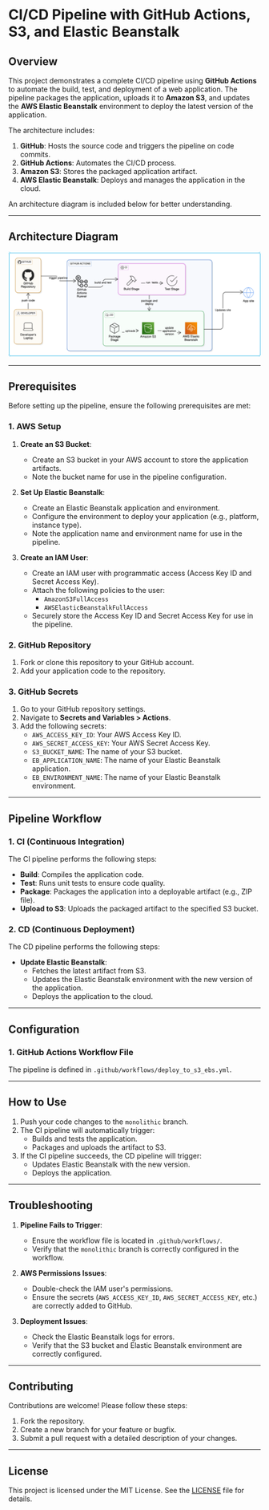 # CI/CD Pipeline with GitHub Actions, S3, and Elastic Beanstalk

## Overview
This project demonstrates a complete CI/CD pipeline using **GitHub Actions** to automate the build, test, and deployment of a web application. The pipeline packages the application, uploads it to **Amazon S3**, and updates the **AWS Elastic Beanstalk** environment to deploy the latest version of the application.

The architecture includes:
1. **GitHub**: Hosts the source code and triggers the pipeline on code commits.
2. **GitHub Actions**: Automates the CI/CD process.
3. **Amazon S3**: Stores the packaged application artifact.
4. **AWS Elastic Beanstalk**: Deploys and manages the application in the cloud.

An architecture diagram is included below for better understanding.

---

## Architecture Diagram
<p align="center"> <img src="./assets/s3-ebs-architecture.png" alt="Architecture Diagram" width="800"> </p>


---

## Prerequisites

Before setting up the pipeline, ensure the following prerequisites are met:

### 1. AWS Setup
1. **Create an S3 Bucket**:
   - Create an S3 bucket in your AWS account to store the application artifacts.
   - Note the bucket name for use in the pipeline configuration.

2. **Set Up Elastic Beanstalk**:
   - Create an Elastic Beanstalk application and environment.
   - Configure the environment to deploy your application (e.g., platform, instance type).
   - Note the application name and environment name for use in the pipeline.

3. **Create an IAM User**:
   - Create an IAM user with programmatic access (Access Key ID and Secret Access Key).
   - Attach the following policies to the user:
     - `AmazonS3FullAccess`
     - `AWSElasticBeanstalkFullAccess`
   - Securely store the Access Key ID and Secret Access Key for use in the pipeline.

### 2. GitHub Repository
1. Fork or clone this repository to your GitHub account.
2. Add your application code to the repository.

### 3. GitHub Secrets
1. Go to your GitHub repository settings.
2. Navigate to **Secrets and Variables > Actions**.
3. Add the following secrets:
   - `AWS_ACCESS_KEY_ID`: Your AWS Access Key ID.
   - `AWS_SECRET_ACCESS_KEY`: Your AWS Secret Access Key.
   - `S3_BUCKET_NAME`: The name of your S3 bucket.
   - `EB_APPLICATION_NAME`: The name of your Elastic Beanstalk application.
   - `EB_ENVIRONMENT_NAME`: The name of your Elastic Beanstalk environment.

---

## Pipeline Workflow

### 1. CI (Continuous Integration)
The CI pipeline performs the following steps:
- **Build**: Compiles the application code.
- **Test**: Runs unit tests to ensure code quality.
- **Package**: Packages the application into a deployable artifact (e.g., ZIP file).
- **Upload to S3**: Uploads the packaged artifact to the specified S3 bucket.

### 2. CD (Continuous Deployment)
The CD pipeline performs the following steps:
- **Update Elastic Beanstalk**:
  - Fetches the latest artifact from S3.
  - Updates the Elastic Beanstalk environment with the new version of the application.
  - Deploys the application to the cloud.

---

## Configuration

### 1. GitHub Actions Workflow File
The pipeline is defined in `.github/workflows/deploy_to_s3_ebs.yml`. 


---

## How to Use

1. Push your code changes to the `monolithic` branch.
2. The CI pipeline will automatically trigger:
   - Builds and tests the application.
   - Packages and uploads the artifact to S3.
3. If the CI pipeline succeeds, the CD pipeline will trigger:
   - Updates Elastic Beanstalk with the new version.
   - Deploys the application.

---

## Troubleshooting

1. **Pipeline Fails to Trigger**:
   - Ensure the workflow file is located in `.github/workflows/`.
   - Verify that the `monolithic` branch is correctly configured in the workflow.

2. **AWS Permissions Issues**:
   - Double-check the IAM user's permissions.
   - Ensure the secrets (`AWS_ACCESS_KEY_ID`, `AWS_SECRET_ACCESS_KEY`, etc.) are correctly added to GitHub.

3. **Deployment Issues**:
   - Check the Elastic Beanstalk logs for errors.
   - Verify that the S3 bucket and Elastic Beanstalk environment are correctly configured.

---

## Contributing

Contributions are welcome! Please follow these steps:
1. Fork the repository.
2. Create a new branch for your feature or bugfix.
3. Submit a pull request with a detailed description of your changes.

---

## License

This project is licensed under the MIT License. See the [LICENSE](LICENSE) file for details.

